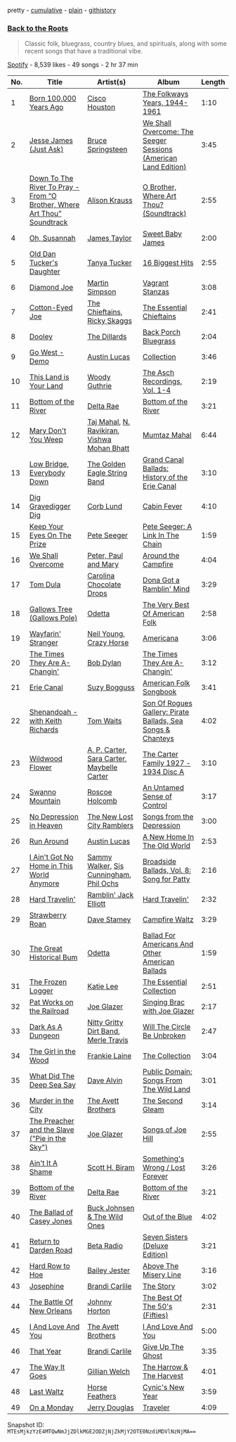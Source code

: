 pretty - [cumulative](/playlists/cumulative/1S4JPQeJxtsN37X8as5EPk.md) - [plain](/playlists/plain/1S4JPQeJxtsN37X8as5EPk) - [githistory](https://github.githistory.xyz/mackorone/spotify-playlist-archive/blob/main/playlists/plain/1S4JPQeJxtsN37X8as5EPk)

### [Back to the Roots](https://open.spotify.com/playlist/1S4JPQeJxtsN37X8as5EPk)

> Classic folk, bluegrass, country blues, and spirituals, along with some recent songs that have a traditional vibe.

[Spotify](https://open.spotify.com/user/spotify) - 8,539 likes - 49 songs - 2 hr 37 min

| No. | Title | Artist(s) | Album | Length |
|---|---|---|---|---|
| 1 | [Born 100,000 Years Ago](https://open.spotify.com/track/6VXUv7wHlVfoJq1Rr8K83d) | [Cisco Houston](https://open.spotify.com/artist/1N5hj4BNumkXa8D3fyfMYE) | [The Folkways Years, 1944\-1961](https://open.spotify.com/album/3xqEhSh6qA2Uj0dM3XFm9j) | 1:10 |
| 2 | [Jesse James \(Just Ask\)](https://open.spotify.com/track/1AHJ9o9ANGVX80oESbiViR) | [Bruce Springsteen](https://open.spotify.com/artist/3eqjTLE0HfPfh78zjh6TqT) | [We Shall Overcome: The Seeger Sessions \(American Land Edition\)](https://open.spotify.com/album/2O3avtEIE8xX9F0zcIjIZI) | 3:45 |
| 3 | [Down To The River To Pray \- From “O Brother, Where Art Thou” Soundtrack](https://open.spotify.com/track/2HaYuNASv99g5B3NRi5HNf) | [Alison Krauss](https://open.spotify.com/artist/5J6L7N6B4nI1M5cwa29mQG) | [O Brother, Where Art Thou? \(Soundtrack\)](https://open.spotify.com/album/5WaLOxV9bgTYyCQ8v8vdnU) | 2:55 |
| 4 | [Oh, Susannah](https://open.spotify.com/track/7BiS5iuDWLOeAl9gxQ9gJ3) | [James Taylor](https://open.spotify.com/artist/0vn7UBvSQECKJm2817Yf1P) | [Sweet Baby James](https://open.spotify.com/album/2NEQ5Q4sBbUHVVx3Wf8TEZ) | 2:00 |
| 5 | [Old Dan Tucker's Daughter](https://open.spotify.com/track/3Vs2tKLoggqQkBJjxpwjnp) | [Tanya Tucker](https://open.spotify.com/artist/7dmeVSH4lJqxXU7C87dKIB) | [16 Biggest Hits](https://open.spotify.com/album/3YD1UC4LwnmtJoJMxrWWKx) | 2:55 |
| 6 | [Diamond Joe](https://open.spotify.com/track/3nIVtMe8zP7wjDU8I4TFQZ) | [Martin Simpson](https://open.spotify.com/artist/5nUScDmyGIvoX7ol79YnBQ) | [Vagrant Stanzas](https://open.spotify.com/album/2sLxLXJl72yBOQHQTkgwJV) | 3:08 |
| 7 | [Cotton\-Eyed Joe](https://open.spotify.com/track/0GwRob4EvIlRimzZgKPhGI) | [The Chieftains](https://open.spotify.com/artist/6AnrSlk5Gp1YMXgaI3mWCL), [Ricky Skaggs](https://open.spotify.com/artist/0uNC9XuH437fKCCMuzvSks) | [The Essential Chieftains](https://open.spotify.com/album/5Wmh21wtNNPzv7ZxB9Vi8G) | 2:41 |
| 8 | [Dooley](https://open.spotify.com/track/3iwe7i8OU95KJyqSzeHWCD) | [The Dillards](https://open.spotify.com/artist/3WAkTbMThUvVRq5keECFtS) | [Back Porch Bluegrass](https://open.spotify.com/album/3g3awNPtHQE1qcyBOTnlea) | 2:04 |
| 9 | [Go West \- Demo](https://open.spotify.com/track/1duh10KsHfdFo593uVZFb8) | [Austin Lucas](https://open.spotify.com/artist/2xXNqL807BAunM2FdmAixU) | [Collection](https://open.spotify.com/album/4PUzcGkU26tIvN1T9gizCI) | 3:46 |
| 10 | [This Land is Your Land](https://open.spotify.com/track/7CNaYAdLyi86kofGafReiT) | [Woody Guthrie](https://open.spotify.com/artist/4rAgFKtlTr66ic18YZZyF1) | [The Asch Recordings, Vol\. 1\-4](https://open.spotify.com/album/0QfX3caqG3gvfY1Kal2tlQ) | 2:19 |
| 11 | [Bottom of the River](https://open.spotify.com/track/279D0iY34aVyZWTxsAPYUd) | [Delta Rae](https://open.spotify.com/artist/0iidQFemlPhkoHqFroz2my) | [Bottom of the River](https://open.spotify.com/album/2FXmlkD0prW5bIzO2MpAED) | 3:21 |
| 12 | [Mary Don't You Weep](https://open.spotify.com/track/3QK7cIYLhfPUkidwymZzro) | [Taj Mahal](https://open.spotify.com/artist/1aTDTChWWyiJH3SEnYrdVp), [N\. Ravikiran](https://open.spotify.com/artist/1hLUGkZvkUxmwCNpPJg9w5), [Vishwa Mohan Bhatt](https://open.spotify.com/artist/1tY6Z4NEPI3xHhVA8VU9Jl) | [Mumtaz Mahal](https://open.spotify.com/album/29IetRomk9ANrRj02LTgpz) | 6:44 |
| 13 | [Low Bridge, Everybody Down](https://open.spotify.com/track/6Bx3MO8HExnQe1xbRHHJGp) | [The Golden Eagle String Band](https://open.spotify.com/artist/0jYYsx4uInLVsmfBXl2JOK) | [Grand Canal Ballads: History of the Erie Canal](https://open.spotify.com/album/5gQpAwD6MRHL6luGTfz3SI) | 3:10 |
| 14 | [Dig Gravedigger Dig](https://open.spotify.com/track/6JzeHMGjs9XZYJg4xL3DOB) | [Corb Lund](https://open.spotify.com/artist/2dIP3oiEt0xB8CrfSqN9Og) | [Cabin Fever](https://open.spotify.com/album/2gKHspUWPyP4UTyfAhpw4O) | 4:10 |
| 15 | [Keep Your Eyes On The Prize](https://open.spotify.com/track/1Ru2Vo2oej74W9eBEyZU9A) | [Pete Seeger](https://open.spotify.com/artist/1P9syEkl41IFowWIJN7ZBY) | [Pete Seeger: A Link In The Chain](https://open.spotify.com/album/6QqGqoDZaSiUlw4JQEs5pc) | 1:59 |
| 16 | [We Shall Overcome](https://open.spotify.com/track/1jhEkutY7aEmRD8rRvm5eR) | [Peter, Paul and Mary](https://open.spotify.com/artist/6yrBBtqX2gKCHCrZOYBDrB) | [Around the Campfire](https://open.spotify.com/album/2iGp6aL5TSPT0GQDsxJB7l) | 4:04 |
| 17 | [Tom Dula](https://open.spotify.com/track/7pIuX8kYgWu3lfi0RyUM9C) | [Carolina Chocolate Drops](https://open.spotify.com/artist/6H8Sj9gFyDYJ3T63LA3DKz) | [Dona Got a Ramblin' Mind](https://open.spotify.com/album/2oXZFTTybB7V9u0Cr42DA7) | 3:29 |
| 18 | [Gallows Tree \(Gallows Pole\)](https://open.spotify.com/track/1ADlybwzIU5LPzfO3WXTGa) | [Odetta](https://open.spotify.com/artist/2wkz8hACugzAvF0voupg3H) | [The Very Best Of American Folk](https://open.spotify.com/album/5RnYdm4rcv6SXVPUuBuDfB) | 2:58 |
| 19 | [Wayfarin' Stranger](https://open.spotify.com/track/2OvYoehlbU1emq4xQnLqkf) | [Neil Young](https://open.spotify.com/artist/6v8FB84lnmJs434UJf2Mrm), [Crazy Horse](https://open.spotify.com/artist/0oi7g8NUnlLh5tJvg2y5e3) | [Americana](https://open.spotify.com/album/1VfoJdwAjt5vbcg8TuczNY) | 3:06 |
| 20 | [The Times They Are A\-Changin'](https://open.spotify.com/track/52vA3CYKZqZVdQnzRrdZt6) | [Bob Dylan](https://open.spotify.com/artist/74ASZWbe4lXaubB36ztrGX) | [The Times They Are A\-Changin'](https://open.spotify.com/album/7DZeLXvr9eTVpyI1OlqtcS) | 3:12 |
| 21 | [Erie Canal](https://open.spotify.com/track/3uB2T0S3Lnt8tfEvowUVWV) | [Suzy Bogguss](https://open.spotify.com/artist/13YoXxZt6SLg96dQE1vkHy) | [American Folk Songbook](https://open.spotify.com/album/4mfmteTynCWmqlGvLOwDIU) | 3:41 |
| 22 | [Shenandoah \- with Keith Richards](https://open.spotify.com/track/7kSMtEHQ9fIPsmrQtj5SnY) | [Tom Waits](https://open.spotify.com/artist/7x83XhcMbOTl1UdYsPTuZM) | [Son Of Rogues Gallery: Pirate Ballads, Sea Songs & Chanteys](https://open.spotify.com/album/1uU1qkM6WRnwLGIDYVYKP4) | 4:02 |
| 23 | [Wildwood Flower](https://open.spotify.com/track/0nr7SuSNymfeyfe09ozVsu) | [A\. P\. Carter](https://open.spotify.com/artist/3x1B1NQJKJTIVT18k7bKQ7), [Sara Carter](https://open.spotify.com/artist/59Au2ho6KTcJoeAMPxlv18), [Maybelle Carter](https://open.spotify.com/artist/1aX2I47Hjh8XlMBFFKcqJ3) | [The Carter Family 1927 \- 1934 Disc A](https://open.spotify.com/album/1wqOIP0VTdkRHp9fhKdyO9) | 3:10 |
| 24 | [Swanno Mountain](https://open.spotify.com/track/54a8wvCRamd5ZXZpFR9lRm) | [Roscoe Holcomb](https://open.spotify.com/artist/7JZ7Ok3UaKmZmD5otFfcY3) | [An Untamed Sense of Control](https://open.spotify.com/album/2aahFDSJKQc8CeqRDbtrmT) | 3:17 |
| 25 | [No Depression in Heaven](https://open.spotify.com/track/503NqawTte4PZiwqCG5jgu) | [The New Lost City Ramblers](https://open.spotify.com/artist/4fqd1tgX1D2YESwxzr2cvd) | [Songs from the Depression](https://open.spotify.com/album/0aR6PBc0m1rWESLbOzY3KU) | 3:00 |
| 26 | [Run Around](https://open.spotify.com/track/66ZSRYPKVUOTsir8855Xvx) | [Austin Lucas](https://open.spotify.com/artist/2xXNqL807BAunM2FdmAixU) | [A New Home In The Old World](https://open.spotify.com/album/0rYuSSusgSd5wR18oDsPUx) | 2:53 |
| 27 | [I Ain't Got No Home in This World Anymore](https://open.spotify.com/track/3SGSZx5jVIFAth3JpYPOqp) | [Sammy Walker](https://open.spotify.com/artist/5MbgNNUvXoRBhhARwa0nPX), [Sis Cunningham](https://open.spotify.com/artist/65Q1w5t5usDLaJN4o3NxPU), [Phil Ochs](https://open.spotify.com/artist/3JhQGw54MOytJP3GZ8KNPo) | [Broadside Ballads, Vol\. 8: Song for Patty](https://open.spotify.com/album/5WLwkFwzz5Tv8H8VRNllaP) | 2:16 |
| 28 | [Hard Travelin'](https://open.spotify.com/track/7kUQ5lt1O6IecYeOh6zYkd) | [Ramblin' Jack Elliott](https://open.spotify.com/artist/6iuM8yp1x2N0l6SONhyq4b) | [Hard Travelin'](https://open.spotify.com/album/6KuhngYTUSmclhEFXVw6ZS) | 2:32 |
| 29 | [Strawberry Roan](https://open.spotify.com/track/2DeYIGCgDVliOlUD0BDVVn) | [Dave Stamey](https://open.spotify.com/artist/1RcznpTY0WgHLYFgpDMwh4) | [Campfire Waltz](https://open.spotify.com/album/6kSNmVoXjd8PIWWDxrfEJV) | 3:29 |
| 30 | [The Great Historical Bum](https://open.spotify.com/track/2ZlCMz42sF9c4TMGnNF6oU) | [Odetta](https://open.spotify.com/artist/2wkz8hACugzAvF0voupg3H) | [Ballad For Americans And Other American Ballads](https://open.spotify.com/album/28vDWubxgq2ivoaBkYmOns) | 1:59 |
| 31 | [The Frozen Logger](https://open.spotify.com/track/2ZHSgxAvk1QB7CrSYsxMn7) | [Katie Lee](https://open.spotify.com/artist/7mKkP1VviPDyZv98EOFT67) | [The Essential Collection](https://open.spotify.com/album/3gy4JVkmMmyWGAv1yj8HwZ) | 2:51 |
| 32 | [Pat Works on the Railroad](https://open.spotify.com/track/1CiF4zwBo0d1Yy5wYVF7LC) | [Joe Glazer](https://open.spotify.com/artist/0mbpwhdmzWPMzw0881Ylzt) | [Singing Brac with Joe Glazer](https://open.spotify.com/album/4EkYjx0HhPbFFVNoLAknrD) | 2:17 |
| 33 | [Dark As A Dungeon](https://open.spotify.com/track/55gR5vcSgFQFJTMY3V5dfn) | [Nitty Gritty Dirt Band](https://open.spotify.com/artist/7y70dch6JuuuNnwlsOQvwW), [Merle Travis](https://open.spotify.com/artist/30SpGunnNpbbUL4IfkvC5q) | [Will The Circle Be Unbroken](https://open.spotify.com/album/1dfvcFHSox0YKcPMxDrLIs) | 2:47 |
| 34 | [The Girl in the Wood](https://open.spotify.com/track/4Rc0jiCYFrHocDHyztnRxh) | [Frankie Laine](https://open.spotify.com/artist/3cgO5CdhEHKMxldjZlP5ix) | [The Collection](https://open.spotify.com/album/09o6oTnMHkzUTKnGwwS6jS) | 3:04 |
| 35 | [What Did The Deep Sea Say](https://open.spotify.com/track/4Hov0sFRfIddEvja8cbOpK) | [Dave Alvin](https://open.spotify.com/artist/1QSEKTN8PPjVzniAkpJ90p) | [Public Domain: Songs From The Wild Land](https://open.spotify.com/album/76WKbpZUN6T17SAQBY172S) | 3:01 |
| 36 | [Murder in the City](https://open.spotify.com/track/5BI3RiUfE0QFVtlKoqQ8Li) | [The Avett Brothers](https://open.spotify.com/artist/196lKsA13K3keVXMDFK66q) | [The Second Gleam](https://open.spotify.com/album/0jRdgafpjYglol5SLaPiZ3) | 3:14 |
| 37 | [The Preacher and the Slave \("Pie in the Sky"\)](https://open.spotify.com/track/6thUOiFBqdYD82CAjjhMHv) | [Joe Glazer](https://open.spotify.com/artist/0mbpwhdmzWPMzw0881Ylzt) | [Songs of Joe Hill](https://open.spotify.com/album/6dIHLZgLi7m4td98mBK9H3) | 2:55 |
| 38 | [Ain't It A Shame](https://open.spotify.com/track/6MhCd9udPZpWFgd0ngmuSj) | [Scott H\. Biram](https://open.spotify.com/artist/6wpI4AEN6UO7ksNN23RGEf) | [Something's Wrong / Lost Forever](https://open.spotify.com/album/1musn7VN3YuE7Azlnuxw8g) | 3:26 |
| 39 | [Bottom of the River](https://open.spotify.com/track/279D0iY34aVyZWTxsAPYUd) | [Delta Rae](https://open.spotify.com/artist/0iidQFemlPhkoHqFroz2my) | [Bottom of the River](https://open.spotify.com/album/2FXmlkD0prW5bIzO2MpAED) | 3:21 |
| 40 | [The Ballad of Casey Jones](https://open.spotify.com/track/2c2oQjNd2nTVQ4LdE0pOmg) | [Buck Johnsen & The Wild Ones](https://open.spotify.com/artist/6S5aqaNYkgtD0k6l9ajxzb) | [Out of the Blue](https://open.spotify.com/album/0zcOicloARCbkgw13UxoVd) | 4:02 |
| 41 | [Return to Darden Road](https://open.spotify.com/track/357UvGGqSiIezy31Vo5T9q) | [Beta Radio](https://open.spotify.com/artist/0syIRg9MPSpJIC0QCPUaHB) | [Seven Sisters \(Deluxe Edition\)](https://open.spotify.com/album/3MK1qd5wxqbi7S2CJVwBi1) | 3:21 |
| 42 | [Hard Row to Hoe](https://open.spotify.com/track/3e4r05zNXLvUe6msul7Sj1) | [Bailey Jester](https://open.spotify.com/artist/3FT7VhKMxqq1imtgD4ikbH) | [Above The Misery Line](https://open.spotify.com/album/2feePdPQ0jrRfkFONqBQ2a) | 3:16 |
| 43 | [Josephine](https://open.spotify.com/track/6LjFPwcti8won6XbFLVPcy) | [Brandi Carlile](https://open.spotify.com/artist/2sG4zTOLvjKG1PSoOyf5Ej) | [The Story](https://open.spotify.com/album/2Bj3kKvM103JavGCxS7NWi) | 3:02 |
| 44 | [The Battle Of New Orleans](https://open.spotify.com/track/3yGBZhx76zB4IjJlVBD6po) | [Johnny Horton](https://open.spotify.com/artist/1bBZcz4jP7CoPlqpCFh4gz) | [The Best Of The 50's \(Fifties\)](https://open.spotify.com/album/6IT0jEXEkvbJkgGQwFyOud) | 2:31 |
| 45 | [I And Love And You](https://open.spotify.com/track/6a2ZxC6oHGAWjdiAsV77VB) | [The Avett Brothers](https://open.spotify.com/artist/196lKsA13K3keVXMDFK66q) | [I And Love And You](https://open.spotify.com/album/6lDs9XSjH3k68K4oNVBEZq) | 5:00 |
| 46 | [That Year](https://open.spotify.com/track/5RtIFveFctGcvO1J9wVStV) | [Brandi Carlile](https://open.spotify.com/artist/2sG4zTOLvjKG1PSoOyf5Ej) | [Give Up The Ghost](https://open.spotify.com/album/1NhFksWs1Nsz6wQI8ysTkv) | 3:35 |
| 47 | [The Way It Goes](https://open.spotify.com/track/2DaNTEBubgB541HTbGEssJ) | [Gillian Welch](https://open.spotify.com/artist/2H5elA2mJKrHmqkN9GSfkz) | [The Harrow & The Harvest](https://open.spotify.com/album/7d43Lo04zus42vyadC3Izr) | 4:01 |
| 48 | [Last Waltz](https://open.spotify.com/track/3nCW0yyLh4goRf8gPBsbgZ) | [Horse Feathers](https://open.spotify.com/artist/0lO2c86rQmrRJArBxgw0v8) | [Cynic's New Year](https://open.spotify.com/album/32HXUSvlymSKkbIVOAO2nM) | 3:59 |
| 49 | [On a Monday](https://open.spotify.com/track/6pkTQc4TOGQSjiZpWL7pkQ) | [Jerry Douglas](https://open.spotify.com/artist/4YgACLaoEjPl4kVZ5WmBN9) | [Traveler](https://open.spotify.com/album/1dFQzcR3ZuzdKp3zcVyrqu) | 4:09 |

Snapshot ID: `MTEsMjkzYzE4MTQwNmJjZDlkMGE2ODZjNjZkMjY2OTE0NzdiMDVlNzNjMA==`
